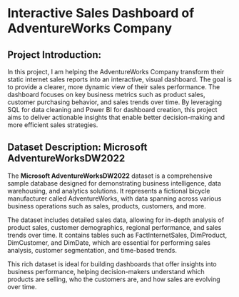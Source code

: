 # Interactive Sales Dashboard of AdventureWorks Company

## Project Introduction:


In this project, I am helping the AdventureWorks Company transform their static internet sales reports into an interactive, visual dashboard. The goal is to provide a clearer, more dynamic view of their sales performance. The dashboard focuses on key business metrics such as product sales, customer purchasing behavior, and sales trends over time. By leveraging SQL for data cleaning and Power BI for dashboard creation, this project aims to deliver actionable insights that enable better decision-making and more efficient sales strategies.

## Dataset Description: Microsoft AdventureWorksDW2022

The **Microsoft AdventureWorksDW2022** dataset is a comprehensive sample database designed for demonstrating business intelligence, data warehousing, and analytics solutions. It represents a fictional bicycle manufacturer called AdventureWorks, with data spanning across various business operations such as sales, products, customers, and more.

The dataset includes detailed sales data, allowing for in-depth analysis of product sales, customer demographics, regional performance, and sales trends over time. It contains tables such as FactInternetSales, DimProduct, DimCustomer, and DimDate, which are essential for performing sales analysis, customer segmentation, and time-based trends.

This rich dataset is ideal for building dashboards that offer insights into business performance, helping decision-makers understand which products are selling, who the customers are, and how sales are evolving over time.


